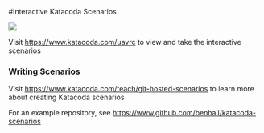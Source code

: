 #Interactive Katacoda Scenarios

[![](http://shields.katacoda.com/katacoda/uavrc/count.svg)](https://www.katacoda.com/uavrc "Get your profile on Katacoda.com")

Visit https://www.katacoda.com/uavrc to view and take the interactive scenarios

### Writing Scenarios

Visit https://www.katacoda.com/teach/git-hosted-scenarios to learn more about creating Katacoda scenarios

For an example repository, see https://www.github.com/benhall/katacoda-scenarios
